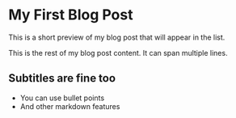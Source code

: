 # My First Blog Post
This is a short preview of my blog post that will appear in the list.

This is the rest of my blog post content.
It can span multiple lines.

## Subtitles are fine too

- You can use bullet points
- And other markdown features 